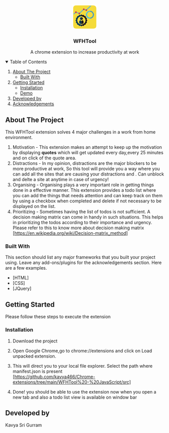 <!-- PROJECT LOGO -->
<br />
<p align="center">
  <a href="https://github.com/kavya466/Chrome-extensions/tree/main/WFHTool%20-%20JavaScript">
    <img src="src/icon_128.png" alt="Logo" width="80" height="80">
  </a>

  <h3 align="center">WFHTool</h3>

  <p align="center">
    A chrome extension to increase productivity at work
    <br />
  </p>


<!-- TABLE OF CONTENTS -->
<details open="open">
  <summary>Table of Contents</summary>
  <ol>
    <li>
      <a href="#about-the-project">About The Project</a>
      <ul>
        <li><a href="#built-with">Built With</a></li>
      </ul>
    </li>
    <li>
      <a href="#getting-started">Getting Started</a>
      <ul>
        <li><a href="#installation">Installation</a></li>
         <li><a href="#Demo">Demo</a></li>
      </ul>
    </li>
    <li><a href="#contact">Developed by</a></li>
    <li><a href="#acknowledgements">Acknowledgements</a></li>
  </ol>
</details>



<!-- ABOUT THE PROJECT -->
## About The Project

This WFHTool extension solves 4 major challenges in a work from home environment.

1. Motivation - This extension makes an attempt to keep up the motivation by displaying <strong>quotes</strong> which will get updated every day,every 25 minutes and on click of the quote area.
2. Distractions - In my opinion, distractions are the major blockers to be more productive at work, So this tool will provide you a way where you can add all the sites that are causing your distractions and <block them>. Can unblock and delte a site at anytime in case of urgency!
3. Organising - Organising plays a very important role in getting things done in a effective manner. This extension provides a todo list where you can add the things that needs attention and can keep track on them by using a checkbox when completed and delete if not necessary to be displayed on the list.
4. Prioritizing - Sometimes having the list of todos is not sufficient. A decision making matrix can come in handy in such situations. This helps in prioritizing the todos according to their importance and urgency. Please refer to this to know more about decision making matrix [https://en.wikipedia.org/wiki/Decision-matrix_method]


### Built With

This section should list any major frameworks that you built your project using. Leave any add-ons/plugins for the acknowledgements section. Here are a few examples.
* [HTML]
* [CSS]
* [JQuery]



<!-- GETTING STARTED -->
## Getting Started
 Please follow these steps to execute the extension

### Installation
    
1. Download the project
2. Open Google Chrome,go to chrome://extensions and click on Load unpacked extension.
3. This will direct you to your local file explorer. Select the path where manifest.json is present <br>
   [https://github.com/kavya466/Chrome-extensions/tree/main/WFHTool%20-%20JavaScript/src]
  
4. Done! you should be able to use the extension now when you open a new tab and also a todo list view is available on window bar


<!-- CONTACT -->
## Developed by

Kavya Sri Gurram 
